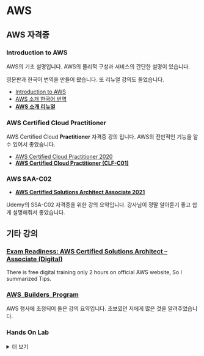 # AWS

## AWS 자격증

### Introduction to AWS

AWS의 기초 설명입니다. AWS의 물리적 구성과 서비스의 간단한 설명이 있습니다.

영문판과 한국어 번역을 만들어 봤습니다. 또 리뉴얼 강의도 들었습니다.

- [Introduction to AWS](./Introduction%20to%20AWS/Introduction%20to%20AWS.md)
- [AWS 소개 한국어 번역](./Introduction%20to%20AWS/Introduction%20to%20AWS_kr.md)
- **[AWS 소개 리뉴얼](./Introduction%20to%20AWS/Introduction%20to%20AWS2.md)**

### AWS Certified Cloud Practitioner

AWS Certified Cloud **Practitioner** 자격증 강의 입니다. AWS의 전반적인 기능을 알 수 있어서 좋았습니다.

- [AWS Certified Cloud Practitioner 2020](./AWS%20Certified%20Cloud%20Practitioner%202020/README.md)
- **[AWS Certified Cloud Practitioner (CLF-C01)](./AWS%20Certified%20Cloud%20Practitioner%20(CLF-C01)/README.md)**

### AWS SAA-C02

- **[AWS Certified Solutions Architect Associate 2021](./AWS%20Certified%20Solutions%20Architect%20Associate%202021/README.md)**

Udemy의 SSA-C02 자격증을 위한 강의 요약입니다. 강사님이 정말 알아듣기 좋고 쉽게 설명해줘서 좋았습니다.

## 기타 강의

### [Exam Readiness: AWS Certified Solutions Architect – Associate (Digital)](./AWS%20Certified%20Solutions%20Architect%20Associate%20(Digital)/README.md)

There is free digital training only 2 hours on official AWS website, So I summarized Tips.

### [AWS_Builders_Program](./AWS_Builders_Program/README.md)

AWS 행사에 초청되어 들은 강의 요약입니다. 초보였던 저에게 많은 것을 알려주었습니다.

### Hands On Lab

<details>
<summary>더 보기</summary>
<div markdown="1">

- [Managing AWS IAM User Permissions Using Groups and Policies](./HandsOnLab/Managing%20AWS%20IAM%20User%20Permissions%20Using%20Groups%20and%20Policies.md)
- [Launching an EC2 instance in a Custom Virtual Private Cloud (VPC)](./HandsOnLab/Launching%20an%20EC2%20instance%20in%20a%20Custom%20Virtual%20Private%20Cloud%20(VPC).md)

### Basic

- Introduction to AWS Identity and Access Management (IAM)
- Introduction to EC2
- Introducing Amazon S3 (Simple Storage Service)
- Create And Configure Basic VPC Components in AWS
- Getting Started with CloudFormation

#### Practitioner 2020

- ~~Managing AWS IAM User Permissions Using Groups and Policies~~
- ~~Launching an EC2 instance in a Custom Virtual Private Cloud (VPC)~~
- Creating a Lambda Function Using the AWS Console

#### Practitioner (CLF-C01)

- Creating a Lambda Function with the AWS Management Console
- ~~Launch an EC2 Instance in a Virtual Private Cloud (VPC)~~
- Create a DynamoDB Table Using CloudFormation
- Create Users and Manage Permissions Using Groups and Policies in IAM

#### Solutions Architect - Associate (SAA-C02)

- Create and Assume Roles in AWS
- ~~Introduction to AWS Identity and Access Management (IAM)~~
- Setting up Cross-Region S3 Bucket Replication
- Create a Static Website Using Amazon S3
- Creating Amazon S3 Buckets to Manage Objects and Enable Versioning
- EC2 Instance Bootstrapping
- Using EC2 Roles and Instance Profiles
- Reducing Storage Costs with EFS
- Setting up a WordPress site using EC2 and RDS
- Building Solutions across VPCs with Peerin
- Working with AWS VPC Flow Logs for Network Monitoring
- Application Load Balancers for Web Servers
- Implement Advanced CloudWatch Monitoring for a Web Server
- Triggering Lambda from Amazon SQS
- Using Secrets Manager to authenticate with an RDS database using Lambda
- Getting Started with CloudFormation
- Using Tags and Resource Groups in AWS

학원

- ~~Introduction to AWS Identity and Access Management (IAM)~~
- ~~Launching an EC2 instance in a Custom Virtual Private Cloud (VPC)~~
- Creating and Working with an EC2 Instance in AWS
- Creating an Auto Scaling Group and Application Load Balancer in AWS
- Using EC2 Roles and Instance Profiles in AWS
- Creating an EC2 Instance with Lambda in AWS
- Creating a Basic Lambda Function to Shut Down an EC2 Instance
- Creating and Subscribing to AWS SNS Topics
- Working with AWS VPC Flow Logs for Network Monitoring - 2020
- Using CloudWatch for Resource Monitoring
- Monitoring and Notifications with CloudWatch Events and SNS
- Deploying a Basic Infrastructure Using CloudFormation Templates
- Assigning a FQDN (Fully Qualified Domain Name) to an EC2 Instance Using Route 53
- Managing DNS Records with AWS Route 53
- Troubleshooting Amazon EC2 Network Connectivity
- Creating a Static Website Using Amazon S3
- Creating Amazon S3 Buckets, Managing Objects, and Enabling Versioning
- Building a Serverless Application Using Step Functions, API Gateway, Lambda, and S3 in AWS
- Create a Custom AMI in AWS
- Troubleshooting Elastic Load Balancing Connectivity in AWS
- AWS ELB Connectivity Troubleshooting Scenario
- Working with a DevOps CI/CD Pipeline in AWS
- Rolling Updates to a Highly Distributed Web Application with AWS CodeDeploy
- AWS DynamoDB in the Console - Creating Tables, Items, and Indexes
- Building a Microservice Application and DynamoDB Data Model
- Creating an Amazon Aurora RDS Database (MySQL Compatible)
- Deploying a Highly Available Web Application and a Bastion Host in AWS

</div>
</details>
